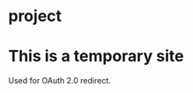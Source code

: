 # project
<!DOCTYPE html>
<html lang="en">
<head>
    <meta charset="UTF-8">
    <meta name="viewport" content="width=device-width, initial-scale=1.0">
    <title>Temporary Site</title>
</head>
<body>
    <h1>This is a temporary site</h1>
    <p>Used for OAuth 2.0 redirect.</p>
</body>
</html>
